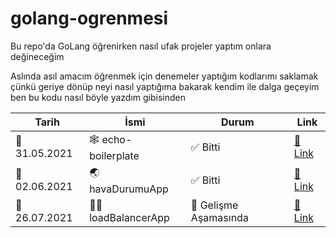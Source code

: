 # golang-ogrenmesi
Bu repo'da GoLang öğrenirken nasıl ufak projeler yaptım onlara değineceğim

Aslında asıl amacım öğrenmek için denemeler yaptığım kodlarımı saklamak çünkü geriye dönüp neyi
nasıl yaptığıma bakarak kendim ile dalga geçeyim ben bu kodu nasıl böyle yazdım gibisinden

| Tarih      | İsmi          | Durum | Link  |
|------------|---------------|-------|-------|
| 📅 31.05.2021 | 🕸 echo-boilerplate | ✅ Bitti | [🔗 Link](https://github.com/ofarukbicer/echo-boilerplate) |
| 📅 02.06.2021 | 🌏 havaDurumuApp | ✅ Bitti | [🔗 Link](https://github.com/ofarukbicer/golang-ogrenmesi/tree/main/havaDurumu-app) |
| 📅 26.07.2021 | 👷🏼 loadBalancerApp | 📖 Gelişme Aşamasında | [🔗 Link](https://github.com/ofarukbicer/golang-ogrenmesi/tree/main/loadBalancer-app) |
